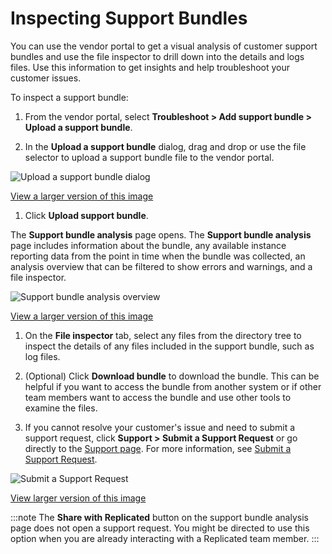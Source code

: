 # Inspecting Support Bundles

You can use the vendor portal to get a visual analysis of customer support bundles and use the file inspector to drill down into the details and logs files. Use this information to get insights and help troubleshoot your customer issues.

To inspect a support bundle:

1. From the vendor portal, select **Troubleshoot > Add support bundle > Upload a support bundle**.

1. In the **Upload a support bundle** dialog, drag and drop or use the file selector to upload a support bundle file to the vendor portal.

  ![Upload a support bundle dialog](/images/support-bundle-analyze.png)

  [View a larger version of this image](/images/support-bundle-analyze.png)

1. Click **Upload support bundle**.

  The **Support bundle analysis** page opens. The **Support bundle analysis** page includes information about the bundle, any available instance reporting data from the point in time when the bundle was collected, an analysis overview that can be filtered to show errors and warnings, and a file inspector.

  ![Support bundle analysis overview](/images/support-bundle-analysis-overview.png)

  [View a larger version of this image](/images/support-bundle-analysis-overview.png)

1. On the **File inspector** tab, select any files from the directory tree to inspect the details of any files included in the support bundle, such as log files.

1. (Optional) Click **Download bundle** to download the bundle. This can be helpful if you want to access the bundle from another system or if other team members want to access the bundle and use other tools to examine the files.

1. If you cannot resolve your customer's issue and need to submit a support request, click **Support > Submit a Support Request** or go directly to the [Support page](https://vendor.replicated.com/support). For more information, see [Submit a Support Request](support-submit-request).

  ![Submit a Support Request](/images/support.png)

  [View larger version of this image](/images/support.png)

  :::note
  The **Share with Replicated** button on the support bundle analysis page does not open a support request. You might be directed to use this option when you are already interacting with a Replicated team member.
  :::
